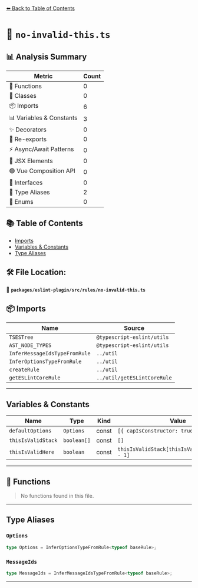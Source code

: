[⬅️ Back to Table of Contents](../../../../index.md)

# 📄 `no-invalid-this.ts`

## 📊 Analysis Summary

| Metric | Count |
|--------|-------|
| 🔧 Functions | 0 |
| 🧱 Classes | 0 |
| 📦 Imports | 6 |
| 📊 Variables & Constants | 3 |
| ✨ Decorators | 0 |
| 🔄 Re-exports | 0 |
| ⚡ Async/Await Patterns | 0 |
| 💠 JSX Elements | 0 |
| 🟢 Vue Composition API | 0 |
| 📐 Interfaces | 0 |
| 📑 Type Aliases | 2 |
| 🎯 Enums | 0 |

## 📚 Table of Contents

- [Imports](#imports)
- [Variables & Constants](#variables-constants)
- [Type Aliases](#type-aliases)

## 🛠️ File Location:
📂 **`packages/eslint-plugin/src/rules/no-invalid-this.ts`**

## 📦 Imports

| Name | Source |
|------|--------|
| `TSESTree` | `@typescript-eslint/utils` |
| `AST_NODE_TYPES` | `@typescript-eslint/utils` |
| `InferMessageIdsTypeFromRule` | `../util` |
| `InferOptionsTypeFromRule` | `../util` |
| `createRule` | `../util` |
| `getESLintCoreRule` | `../util/getESLintCoreRule` |


---

## Variables & Constants

| Name | Type | Kind | Value | Exported |
|------|------|------|-------|----------|
| `defaultOptions` | `Options` | const | `[{ capIsConstructor: true }]` | ✗ |
| `thisIsValidStack` | `boolean[]` | const | `[]` | ✗ |
| `thisIsValidHere` | `boolean` | const | `thisIsValidStack[thisIsValidStack.length - 1]` | ✗ |


---

## 🔧 Functions

> No functions found in this file.


---

## Type Aliases

### `Options`

```ts
type Options = InferOptionsTypeFromRule<typeof baseRule>;
```

### `MessageIds`

```ts
type MessageIds = InferMessageIdsTypeFromRule<typeof baseRule>;
```


---